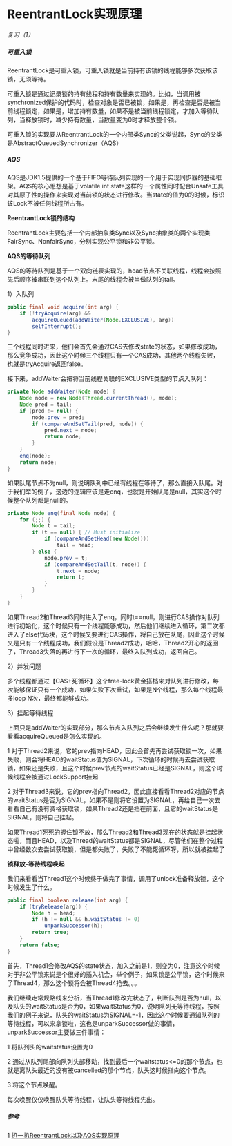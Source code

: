 # ReentrantLock实现原理

*复习（1）*

##### 可重入锁

ReentrantLock是可重入锁，可重入锁就是当前持有该锁的线程能够多次获取该锁，无须等待。

可重入锁是通过记录锁的持有线程和持有数量来实现的。比如，当调用被synchronized保护的代码时，检查对象是否已被锁，如果是，再检查是否是被当前线程锁定，如果是，增加持有数量，如果不是被当前线程锁定，才加入等待队列，当释放锁时，减少持有数量，当数量变为0时才释放整个锁。

可重入锁的实现要从ReentrantLock的一个内部类Sync的父类说起，Sync的父类是AbstractQueuedSynchronizer（AQS）

##### AQS

AQS是JDK1.5提供的一个基于FIFO等待队列实现的一个用于实现同步器的基础框架。AQS的核心思想是基于volatile int state这样的一个属性同时配合Unsafe工具对其原子性的操作来实现对当前锁的状态进行修改。当state的值为0的时候，标识该Lock不被任何线程所占有。

**ReentrantLock锁的结构**

ReentrantLock主要包括一个内部抽象类Sync以及Sync抽象类的两个实现类FairSync、NonfairSync，分别实现公平锁和非公平锁。

**AQS的等待队列**

AQS的等待队列是基于一个双向链表实现的，head节点不关联线程，线程会按照先后顺序被串联到这个队列上。末尾的线程会被当做队列的tail。

1）入队列
```java
public final void acquire(int arg) {
    if (!tryAcquire(arg) &&
        acquireQueued(addWaiter(Node.EXCLUSIVE), arg))
        selfInterrupt();
}
```
三个线程同时进来，他们会首先会通过CAS去修改state的状态，如果修改成功，那么竞争成功，因此这个时候三个线程只有一个CAS成功，其他两个线程失败，也就是tryAcquire返回false。

接下来，addWaiter会把将当前线程关联的EXCLUSIVE类型的节点入队列：
```java
private Node addWaiter(Node mode) {
    Node node = new Node(Thread.currentThread(), mode);
    Node pred = tail;
    if (pred != null) {
        node.prev = pred;
        if (compareAndSetTail(pred, node)) {
            pred.next = node;
            return node;
        }
    }
    enq(node);
    return node;
}
```
如果队尾节点不为null，则说明队列中已经有线程在等待了，那么直接入队尾。对于我们举的例子，这边的逻辑应该是走enq，也就是开始队尾是null，其实这个时候整个队列都是null的。
```java
private Node enq(final Node node) {
    for (;;) {
        Node t = tail;
        if (t == null) { // Must initialize
            if (compareAndSetHead(new Node()))
                tail = head;
        } else {
            node.prev = t;
            if (compareAndSetTail(t, node)) {
                t.next = node;
                return t;
            }
        }
    }
}
```
如果Thread2和Thread3同时进入了enq，同时t==null，则进行CAS操作对队列进行初始化，这个时候只有一个线程能够成功，然后他们继续进入循环，第二次都进入了else代码块，这个时候又要进行CAS操作，将自己放在队尾，因此这个时候又是只有一个线程成功，我们假设是Thread2成功，哈哈，Thread2开心的返回了，Thread3失落的再进行下一次的循环，最终入队列成功，返回自己。

2）并发问题

多个线程都通过【CAS+死循环】这个free-lock黄金搭档来对队列进行修改，每次能够保证只有一个成功，如果失败下次重试，如果是N个线程，那么每个线程最多loop N次，最终都能够成功。

3）挂起等待线程

上面只是addWaiter的实现部分，那么节点入队列之后会继续发生什么呢？那就要看看acquireQueued是怎么实现的。

1 对于Thread2来说，它的prev指向HEAD，因此会首先再尝试获取锁一次，如果失败，则会将HEAD的waitStatus值为SIGNAL，下次循环的时候再去尝试获取锁，如果还是失败，且这个时候prev节点的waitStatus已经是SIGNAL，则这个时候线程会被通过LockSupport挂起

2 对于Thread3来说，它的prev指向Thread2，因此直接看看Thread2对应的节点的waitStatus是否为SIGNAL，如果不是则将它设置为SIGNAL，再给自己一次去看看自己有没有资格获取锁，如果Thread2还是挡在前面，且它的waitStatus是SIGNAL，则将自己挂起。

如果Thread1死死的握住锁不放，那么Thread2和Thread3现在的状态就是挂起状态啦，而且HEAD，以及Thread的waitStatus都是SIGNAL，尽管他们在整个过程中曾经数次去尝试获取锁，但是都失败了，失败了不能死循环呀，所以就被挂起了

**锁释放-等待线程唤起**

我们来看看当Thread1这个时候终于做完了事情，调用了unlock准备释放锁，这个时候发生了什么。
```java
public final boolean release(int arg) {
    if (tryRelease(arg)) {
        Node h = head;
        if (h != null && h.waitStatus != 0)
            unparkSuccessor(h);
        return true;
    }
    return false;
}
```
首先，Thread1会修改AQS的state状态，加入之前是1，则变为0，注意这个时候对于非公平锁来说是个很好的插入机会，举个例子，如果锁是公平锁，这个时候来了Thread4，那么这个锁将会被Thread4抢去。。。

我们继续走常规路线来分析，当Thread1修改完状态了，判断队列是否为null，以及队头的waitStatus是否为0，如果waitStatus为0，说明队列无等待线程，按照我们的例子来说，队头的waitStatus为SIGNAL=-1，因此这个时候要通知队列的等待线程，可以来拿锁啦，这也是unparkSuccessor做的事情，unparkSuccessor主要做三件事情：

1 将队列头的waitstatus设置为0

2 通过从队列尾部向队列头部移动，找到最后一个waitstatus<=0的那个节点，也就是离队头最近的没有被cancelled的那个节点，队头这时候指向这个节点。

3 将这个节点唤醒。

每次唤醒仅仅唤醒队头等待线程，让队头等待线程先出。

##### 参考

1 [扒一扒ReentrantLock以及AQS实现原理](https://my.oschina.net/andylucc/blog/651982)
